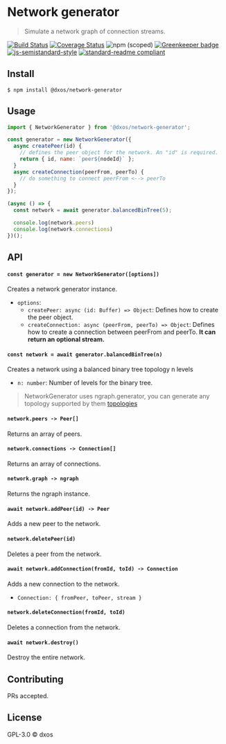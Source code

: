 # Network generator
> Simulate a network graph of connection streams.

[![Build Status](https://travis-ci.com/dxos/broadcast.svg?branch=master)](https://travis-ci.com/dxos/network-generator)
[![Coverage Status](https://coveralls.io/repos/github/dxos/network-generator/badge.svg?branch=master)](https://coveralls.io/github/dxos/network-generator?branch=master)
![npm (scoped)](https://img.shields.io/npm/v/@dxos/network-generator)
[![Greenkeeper badge](https://badges.greenkeeper.io/dxos/network-generator.svg)](https://greenkeeper.io/)
[![js-semistandard-style](https://img.shields.io/badge/code%20style-semistandard-brightgreen.svg?style=flat-square)](https://github.com/standard/semistandard)
[![standard-readme compliant](https://img.shields.io/badge/readme%20style-standard-brightgreen.svg?style=flat-square)](https://github.com/RichardLitt/standard-readme)

## Install

```
$ npm install @dxos/network-generator
```

## Usage

```javascript
import { NetworkGenerator } from '@dxos/network-generator';

const generator = new NetworkGenerator({
  async createPeer(id) {
    // defines the peer object for the network. An "id" is required.
    return { id, name: `peer${nodeId}` };
  }
  async createConnection(peerFrom, peerTo) {
    // do something to connect peerFrom <--> peerTo
  }
});

(async () => {
  const network = await generator.balancedBinTree(5);

  console.log(network.peers)
  console.log(network.connections)
})();
```

## API

#### `const generator = new NetworkGenerator([options])`

Creates a network generator instance.

- `options`:
  - `createPeer: async (id: Buffer) => Object`: Defines how to create the peer object.
  - `createConnection: async (peerFrom, peerTo) => Object`: Defines how to create a connection between peerFrom and peerTo. **It can return an optional stream.**

#### `const network = await generator.balancedBinTree(n)`

Creates a network using a balanced binary tree topology n levels

- `n: number`: Number of levels for the binary tree.

> NetworkGenerator uses ngraph.generator, you can generate any topology supported by them [topologies](https://github.com/anvaka/ngraph.generators#ladder)

#### `network.peers -> Peer[]`

Returns an array of peers.

#### `network.connections -> Connection[]`

Returns an array of connections.

#### `network.graph -> ngraph`

Returns the ngraph instance.

#### `await network.addPeer(id) -> Peer`

Adds a new peer to the network.

#### `network.deletePeer(id)`

Deletes a peer from the network.

#### `await network.addConnection(fromId, toId) -> Connection`

Adds a new connection to the network.

- `Connection: { fromPeer, toPeer, stream }`

#### `network.deleteConnection(fromId, toId)`

Deletes a connection from the network.

#### `await network.destroy()`

Destroy the entire network.

## Contributing

PRs accepted.

## License

GPL-3.0 © dxos
